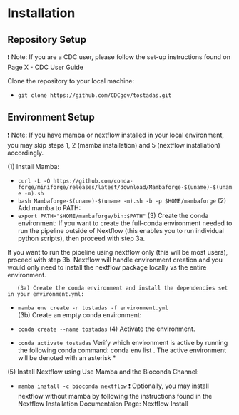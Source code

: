 # Installation

## Repository Setup
❗ Note: If you are a CDC user, please follow the set-up instructions found on Page X - CDC User Guide

Clone the repository to your local machine:

* `git clone https://github.com/CDCgov/tostadas.git`
## Environment Setup
❗ Note: If you have mamba or nextflow installed in your local environment, you may skip steps 1, 2 (mamba installation) and 5 (nextflow installation) accordingly.

(1) Install Mamba:
* `curl -L -O https://github.com/conda-forge/miniforge/releases/latest/download/Mambaforge-$(uname)-$(uname -m).sh`
* `bash Mambaforge-$(uname)-$(uname -m).sh -b -p $HOME/mambaforge`
(2) Add mamba to PATH:
* `export PATH="$HOME/mambaforge/bin:$PATH"`
(3) Create the conda environment:
If you want to create the full-conda environment needed to run the pipeline outside of Nextflow (this enables you to run individual python scripts), then proceed with step 3a.

If you want to run the pipeline using nextflow only (this will be most users), proceed with step 3b. Nextflow will handle environment creation and you would only need to install the nextflow package locally vs the entire environment.

       (3a) Create the conda environment and install the dependencies set in your environment.yml:

* `mamba env create -n tostadas -f environment.yml`   
       (3b) Create an empty conda environment:

* `conda create --name tostadas`
(4) Activate the environment.
* `conda activate tostadas`
Verify which environment is active by running the following conda command: conda env list . The active environment will be denoted with an asterisk *

(5) Install Nextflow using Use Mamba and the Bioconda Channel:
* `mamba install -c bioconda nextflow`
❗ Optionally, you may install nextflow without mamba by following the instructions found in the Nextflow Installation Documentaion Page: Nextflow Install